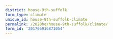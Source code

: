 ```yaml
---
district: house-9th-suffolk
form_type: climate
unique_id: house-9th-suffolk-climate
permalink: /2020bq/house-9th-suffolk/climate/
form_id: '201705916871054'
---
```

